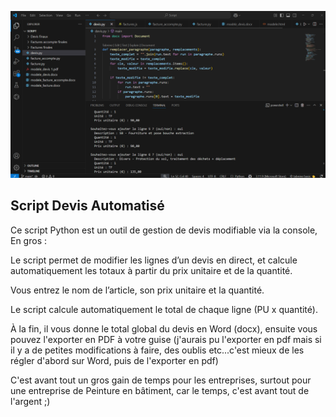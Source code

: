 <p align="center">
  <img src="script devis .png"  width="800">
</p>

## Script Devis Automatisé

Ce script Python est un outil de gestion de devis modifiable via la console, En gros :

Le script permet de modifier les lignes d’un devis en direct, et calcule automatiquement les totaux à partir du prix unitaire et de la quantité.

Vous entrez le nom de l’article, son prix unitaire et la quantité.

Le script calcule automatiquement le total de chaque ligne (PU x quantité).

À la fin, il vous donne le total global du devis en Word (docx), ensuite vous pouvez l'exporter en PDF à votre guise (j'aurais pu l'exporter en pdf mais si il y a de petites modifications à faire, des oublis etc...c'est mieux de les régler d'abord sur Word, puis de l'exporter en pdf) 

C'est avant tout un gros gain de temps pour les entreprises, surtout pour une entreprise de Peinture en bâtiment, car le temps, c'est avant tout de l'argent ;)
